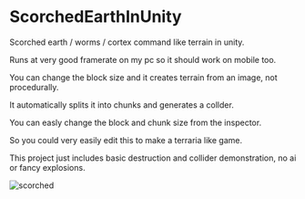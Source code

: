 # ScorchedEarthInUnity
Scorched earth / worms / cortex command like terrain in unity.

Runs at very good framerate on my pc so it should work on mobile too.

You can change the block size and it creates terrain from an image, not procedurally.

It automatically splits it into chunks and generates a collder.

You can easly change the block and chunk size from the inspector.

So you could very easily edit this to make a terraria like game.

This project just includes basic destruction and collider demonstration, no ai or fancy explosions.

![scorched](https://user-images.githubusercontent.com/41348897/43357448-0d734b4e-9282-11e8-95ed-53f79d946952.png)
